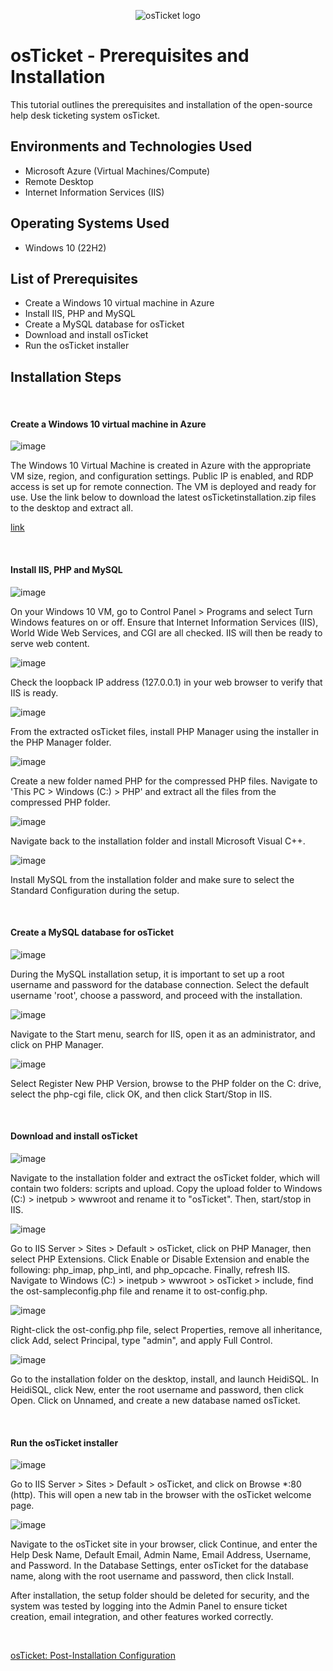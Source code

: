 <p align="center">
<img src="https://i.imgur.com/Clzj7Xs.png" alt="osTicket logo"/>
</p>

<h1>osTicket - Prerequisites and Installation</h1>
This tutorial outlines the prerequisites and installation of the open-source help desk ticketing system osTicket.<br />


<h2>Environments and Technologies Used</h2>

- Microsoft Azure (Virtual Machines/Compute)
- Remote Desktop
- Internet Information Services (IIS)
  
<h2>Operating Systems Used </h2>

- Windows 10</b> (22H2)

<h2>List of Prerequisites</h2>

- Create a Windows 10 virtual machine in Azure
- Install IIS, PHP and MySQL
- Create a MySQL database for osTicket
- Download and install osTicket
- Run the osTicket installer

<h2>Installation Steps</h2>
</p>
<p>

</p>
<br />
<h4>Create a Windows 10 virtual machine in Azure</h4>

![image](https://github.com/user-attachments/assets/5235455c-130b-43d3-9615-51a1cae68b2a)

</p>
<p>
  
The Windows 10 Virtual Machine is created in Azure with the appropriate VM size, region, and configuration settings. Public IP is enabled, and RDP access is set up for remote connection. The VM is deployed and ready for use. Use the link below to download the latest osTicketinstallation.zip files to the desktop and extract all.
</p>
  
[link](https://drive.google.com/drive/u/0/folders/1APMfNyfNzcxZC6EzdaNfdZsUwxWYChf6)

</p>
<p>

</p>
<br />
<h4>Install IIS, PHP and MySQL</h4>

![image](https://github.com/user-attachments/assets/2d837218-60f7-4f58-9985-8ce9eb4eba10)

</p>
<p>
On your Windows 10 VM, go to Control Panel > Programs and select Turn Windows features on or off. Ensure that Internet Information Services (IIS), World Wide Web Services, and CGI are all checked. IIS will then be ready to serve web content.
</p>
<p>

![image](https://github.com/user-attachments/assets/90583efe-5dcf-4da9-80ce-396c488f29f4)

</p>
<p>
Check the loopback IP address (127.0.0.1) in your web browser to verify that IIS is ready.
</p>
<p>

![image](https://github.com/user-attachments/assets/ca704747-6847-4f3a-9b08-d1d0ba66dbf0)

</p>
<p>

From the extracted osTicket files, install PHP Manager using the installer in the PHP Manager folder.

</p>
<p>
  
![image](https://github.com/user-attachments/assets/c31473b0-cc6d-42aa-8ab0-988d1b42dba6) 

</p>
<p>
  
Create a new folder named PHP for the compressed PHP files. Navigate to 'This PC > Windows (C:) > PHP' and extract all the files from the compressed PHP folder.

</p>
<p>

![image](https://github.com/user-attachments/assets/133df083-fdde-4c4c-9daf-2680db99663a)

</p>
<p>
Navigate back to the installation folder and install Microsoft Visual C++.
</p>
<p>
  
![image](https://github.com/user-attachments/assets/5a225435-901c-4f26-a22f-c4b4836c13de)

  </p>
<p>
Install MySQL from the installation folder and make sure to select the Standard Configuration during the setup.

</p>
<p>

</p>
<br />
<h4>Create a MySQL database for osTicket</h4>

![image](https://github.com/user-attachments/assets/290794a5-ce80-43a5-8bdb-19b04cdb7db7)

</p>
<p>
During the MySQL installation setup, it is important to set up a root username and password for the database connection. Select the default username 'root', choose a password, and proceed with the installation.

 </p>
<p> 

![image](https://github.com/user-attachments/assets/0c72235c-6009-41c3-8479-4dccf41cbfd8)

</p>
<p>
Navigate to the Start menu, search for IIS, open it as an administrator, and click on PHP Manager.

</p>
<p>

![image](https://github.com/user-attachments/assets/beefab68-5528-487f-bda8-10e72cfdc04d)

</p>
<p>
  
Select Register New PHP Version, browse to the PHP folder on the C: drive, select the php-cgi file, click OK, and then click Start/Stop in IIS.

</p>
<p>

</p>
<br />
<h4>Download and install osTicket</h4>

![image](https://github.com/user-attachments/assets/896e6336-40f7-477d-a4bb-797264a881b6)

</p>
<p>
Navigate to the installation folder and extract the osTicket folder, which will contain two folders: scripts and upload. Copy the upload folder to Windows (C:) > inetpub > wwwroot and rename it to "osTicket". Then, start/stop in IIS.
</p>
<p>

![image](https://github.com/user-attachments/assets/e197f3ef-466f-4c00-ad4a-4fc295d17e71)

</p>
<p>
Go to IIS Server > Sites > Default > osTicket, click on PHP Manager, then select PHP Extensions. Click Enable or Disable Extension and enable the following: php_imap, php_intl, and php_opcache. Finally, refresh IIS. Navigate to Windows (C:) > inetpub > wwwroot > osTicket > include, find the ost-sampleconfig.php file and rename it to ost-config.php.
</p>
<p>

![image](https://github.com/user-attachments/assets/65504b4f-3ded-4954-bc27-01ce1a2415fd)

</p>
<p>
Right-click the ost-config.php file, select Properties, remove all inheritance, click Add, select Principal, type "admin", and apply Full Control.
</p>
<p>

![image](https://github.com/user-attachments/assets/cc248045-c37d-44a8-bb6b-39333da3080f)

</p>
<p>
Go to the installation folder on the desktop, install, and launch HeidiSQL. In HeidiSQL, click New, enter the root username and password, then click Open. Click on Unnamed, and create a new database named osTicket.

</p>
<p>

</p>
<br />
<h4>Run the osTicket installer</h4>

![image](https://github.com/user-attachments/assets/8bf64098-7af3-438b-ab43-ab3f203d9324)

</p>
<p>
Go to IIS Server > Sites > Default > osTicket, and click on Browse *:80 (http). This will open a new tab in the browser with the osTicket welcome page.
</p>
<p>

![image](https://github.com/user-attachments/assets/94771711-7c1b-4ed7-b4b4-622891ae71ab)

</p>
<p>
Navigate to the osTicket site in your browser, click Continue, and enter the Help Desk Name, Default Email, Admin Name, Email Address, Username, and Password. In the Database Settings, enter osTicket for the database name, along with the root username and password, then click Install. 
<p>
  <p/>
After installation, the setup folder should be deleted for security, and the system was tested by logging into the Admin Panel to ensure ticket creation, email integration, and other features worked correctly.
  </p>
<p>
<br>
  
[osTicket: Post-Installation Configuration](https://github.com/willianathompson/osticket-Post-Install-Config)


